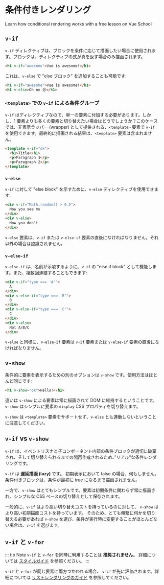 # 条件付きレンダリング

<VideoLesson href="https://vueschool.io/lessons/conditional-rendering-in-vue-3?friend=vuejs" title="Learn how conditional rendering works with Vue School">Learn how conditional rendering works with a free lesson on Vue School</VideoLesson>

## `v-if`

`v-if` ディレクティブは、ブロックを条件に応じて描画したい場合に使用されます。ブロックは、ディレクティブの式が真を返す場合のみ描画されます。

```html
<h1 v-if="awesome">Vue is awesome!</h1>
```

これは、`v-else` で "else ブロック" を追加することも可能です:

```html
<h1 v-if="awesome">Vue is awesome!</h1>
<h1 v-else>Oh no 😢</h1>
```

### `<template>` での `v-if` による条件グループ

`v-if` はディレクティブなので、単一の要素に付加する必要があります。しかし、1 要素よりも多くの要素と切り替えたい場合はどうでしょうか？このケースでは、非表示ラッパー (wrapper) として提供される、`<template>` 要素で `v-if` を使用できます。最終的に描画される結果は、`<template>` 要素は含まれません。

```html
<template v-if="ok">
  <h1>Title</h1>
  <p>Paragraph 1</p>
  <p>Paragraph 2</p>
</template>
```

### `v-else`

`v-if` に対して "else block" を示すために、`v-else` ディレクティブを使用できます:

```html
<div v-if="Math.random() > 0.5">
  Now you see me
</div>
<div v-else>
  Now you don't
</div>
```

`v-else` 要素は、`v-if` または `v-else-if` 要素の直後になければなりません。それ以外の場合は認識されません。

### `v-else-if`

`v-else-if` は、名前が示唆するように、`v-if` の "else if block" として機能します。また、複数回連結することもできます:

```html
<div v-if="type === 'A'">
  A
</div>
<div v-else-if="type === 'B'">
  B
</div>
<div v-else-if="type === 'C'">
  C
</div>
<div v-else>
  Not A/B/C
</div>
```

`v-else` と同様に、`v-else-if` 要素は `v-if` 要素または `v-else-if` 要素の直後になければなりません。

## `v-show`

条件的に要素を表示するための別のオプションは `v-show` です。使用方法はほとんど同じです:

```html
<h1 v-show="ok">Hello!</h1>
```

違いは `v-show` による要素は常に描画されて DOM に維持するということです。`v-show` はシンプルに要素の `display` CSS プロパティを切り替えます。

`v-show` は `<template>` 要素をサポートせず、`v-else` とも連動しないということに注意してください。

## `v-if` vs `v-show`

`v-if` は、イベントリスナと子コンポーネント内部の条件ブロックが適切に破棄され、そして切り替えられるまでの間再作成されるため、”リアル”な条件レンダリングです。

`v-if` は **遅延描画 (lazy)** です。 初期表示において false の場合、何もしません。条件付きブロックは、条件が最初に true になるまで描画されません。

一方で、`v-show` はとてもシンプルです。要素は初期条件に関わらず常に描画され、シンプルな CSS ベースの切り替えとして保存されます。

一般的に、`v-if` はより高い切り替えコストを持っているのに対して、 `v-show` はより高い初期描画コストを持っています。 そのため、とても頻繁に何かを切り替える必要があれば `v-show` を選び、条件が実行時に変更することがほとんどない場合は、`v-if` を選びます。

## `v-if` と `v-for`

::: tip Note
`v-if` と `v-for` を同時に利用することは **推奨されません**。 詳細については [スタイルガイド](../style-guide/#avoid-v-if-with-v-for-essential) を参照ください。
:::

`v-if` と `v-for` が同じ要素に両方つかわれる場合、 `v-if` が先に評価されます。詳細については [リストレンダリングのガイド](list#v-for-with-v-if) を参照してください。
